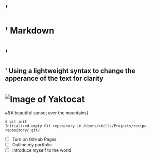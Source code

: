 # '<h1>' Markdown
# '<h2>' Using a lightweight syntax to change the apperance of the text for clarity
# ![Image of Yaktocat](https://octodex.github.com/images/yaktocat.png)
#![A beautiful sunset over the mountains]
```
$ git init
Initialized empty Git repository in /Users/skills/Projects/recipe-repository/.git/
```
- [ ] Turn on GitHub Pages
- [ ] Outline my portfolio
- [ ] Introduce myself to the world
